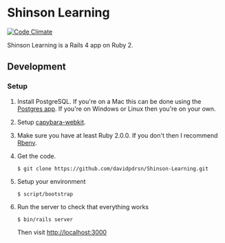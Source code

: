 Shinson Learning
================

[![Code Climate](https://codeclimate.com/github/davidpdrsn/Shinson-Learning.png)](https://codeclimate.com/github/davidpdrsn/Shinson-Learning)

Shinson Learning is a Rails 4 app on Ruby 2.

Development
-----------

### Setup
1. Install PostgreSQL. If you're on a Mac this can be done using the [Postgres app](http://postgresapp.com). If you're on Windows or Linux then you're on your own.

2. Setup [capybara-webkit](https://github.com/thoughtbot/capybara-webkit#capybara-webkit).

3. Make sure you have at least Ruby 2.0.0. If you don't then I recommend [Rbenv](https://github.com/sstephenson/rbenv).

4. Get the code.

    ```
    $ git clone https://github.com/davidpdrsn/Shinson-Learning.git
    ```

5. Setup your environment

    ```
    $ script/bootstrap
    ```

6. Run the server to check that everything works

    ```
    $ bin/rails server
    ```

    Then visit [http://localhost:3000](http://localhost:3000)
